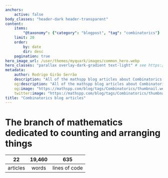 ```yaml
---
anchors:
    active: false
body_classes: "header-dark header-transparent"
content:
    items:
        "@taxonomy": {"category": "blogpost", "tag": "combinatorics"}
    limit: 20
    order:
        by: date
        dir: desc
    pagination: true
hero_image_url: /user/themes/myquark/images/common_hero.webp
hero_classes: "parallax overlay-dark-gradient text-light" # see https://demo.getgrav.org/blog-skeleton/blog/hero-classes
metadata:
    author: Rodrigo Girão Serrão
    description: "All of the mathspp blog articles about Combinatorics."
    og:description: "All of the mathspp blog articles about Combinatorics."
    og:image: "https://mathspp.com/blog/tags/Combinatorics/thumbnail.webp"
    twitter:image: "https://mathspp.com/blog/tags/Combinatorics/thumbnail.webp"
title: "Combinatorics blog articles"
---
```



# The branch of mathematics dedicated to counting and arranging things


<table class="stats-table">
    <thead>
        <tr>
            <th style="text-align: center;">22</th>
            <th style="text-align: center;">19,460</th>
            <th style="text-align: center;">635</th>
        </tr>
    </thead>
    <tbody>
        <tr>
            <td style="text-align: center;">articles</td>
            <td style="text-align: center;">words</td>
            <td style="text-align: center;">lines of code</td>
        </tr>
    </tbody>
</table>